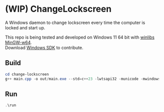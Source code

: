 # (WIP) ChangeLockscreen

A Windows daemon to change lockscreen every time the computer is locked and start up.  
  
This repo is being tested and developed on Windows 11 64 bit with [winlibs MinGW-w64](https://github.com/brechtsanders/winlibs_mingw).  
Download [Windows SDK](https://developer.microsoft.com/en-us/windows/downloads/windows-sdk/) to contribute.  

## Build

```powershell
cd change-lockscreen
g++ main.cpp -o out/main.exe --std=c++23 -lwtsapi32 -municode -mwindows
```

## Run
```powershell
.\run
```